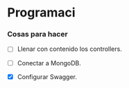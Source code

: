 # Programaci

### Cosas para hacer 
- [ ] Llenar con contenido los controllers.
- [ ] Conectar a MongoDB.
- [x] Configurar Swagger.

